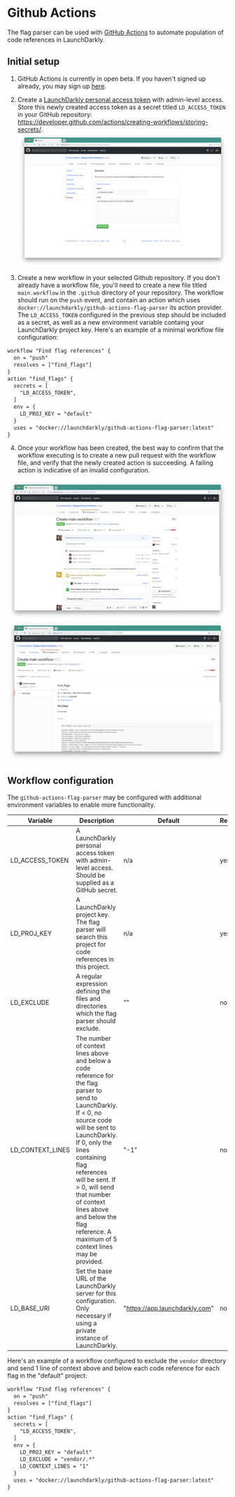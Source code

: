 # Github Actions

The flag parser can be used with [GitHub Actions](https://github.com/features/actions) to automate population of code references in LaunchDarkly.

## Initial setup

1. GitHub Actions is currently in open beta. If you haven't signed up already, you may sign up [here](https://github.com/features/actions/signup/).
2. Create a [LaunchDarkly personal access token](https://docs.launchdarkly.com/docs/api-access-tokens) with admin-level access. Store this newly created access token as a secret titled `LD_ACCESS_TOKEN` in your GitHub repository: https://developer.github.com/actions/creating-workflows/storing-secrets/. ![GitHub Actions secret configuration](./images/secret-configuration.png) <!-- TODO: Custom role information -->

3. Create a new workflow in your selected Github repository. If you don't already have a workflow file, you'll need to create a new file titled `main.workflow` in the `.github` directory of your repository. The workflow should run on the `push` event, and contain an action which uses `docker://launchdarkly/github-actions-flag-parser` its action provider. The `LD_ACCESS_TOKEN` configured in the previous step should be included as a secret, as well as a new environment variable containg your LaunchDarkly project key. Here's an example of a minimal workflow file configuration:
  ```
  workflow "Find flag references" {
    on = "push"
    resolves = ["find_flags"]
  }
  action "find_flags" {
    secrets = [
      "LD_ACCESS_TOKEN",
    ]
    env = {
      LD_PROJ_KEY = "default"
    }
    uses = "docker://launchdarkly/github-actions-flag-parser:latest"
  }
  ```

4. Once your workflow has been created, the best way to confirm that the workflow executing is to create a new pull request with the workflow file, and verify that the newly created action is succeeding. A failing action is indicative of an invalid configuration.

![GitHub Action execution](./images/action-running.png)
![Github Action succeeded](./images/action-succeeded.png)

## Workflow configuration

The `github-actions-flag-parser` may be configured with additional environment variables to enable more functionality.

| Variable | Description | Default | Required |
|------------------|---------------------------------------------------------------------------------------------------------------------------------------------------------------------------------------------------------------------------------------------------------------------------------------------------------------------------------------------------------------|--------------------------------|----------|
| LD_ACCESS_TOKEN | A LaunchDarkly personal access token with admin-level access. Should be supplied as a GitHub secret. | n/a | yes |
| LD_PROJ_KEY | A LaunchDarkly project key. The flag parser will search this project for code references in this project. | n/a | yes |
| LD_EXCLUDE | A regular expression defining the files and directories which the flag parser should exclude. | "" | no |
| LD_CONTEXT_LINES | The number of context lines above and below a code reference for the flag parser to send to LaunchDarkly. If < 0, no source code will be sent to LaunchDarkly. If 0, only the lines containing flag references will be sent. If > 0, will send that number of context lines above and below the flag reference. A maximum of 5 context lines may be provided. | "-1" | no |
| LD_BASE_URI | Set the base URL of the LaunchDarkly server for this configuration. Only necessary if using a private instance of LaunchDarkly. | "https://app.launchdarkly.com" | no |

Here's an example of a workflow configured to exclude the `vendor` directory and send 1 line of context above and below each code reference for each flag in the "default" project:
  ```
  workflow "Find flag references" {
    on = "push"
    resolves = ["find_flags"]
  }
  action "find_flags" {
    secrets = [
      "LD_ACCESS_TOKEN",
    ]
    env = {
      LD_PROJ_KEY = "default"
      LD_EXCLUDE = "vendor/.*"
      LD_CONTEXT_LINES = "1"
    }
    uses = "docker://launchdarkly/github-actions-flag-parser:latest"
  }
  ```